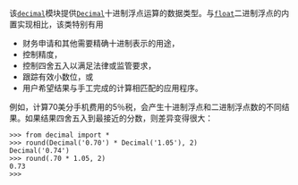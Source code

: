 该[`decimal`](https://docs.python.org/3/library/decimal.html#module-decimal)模块提供[`Decimal`](https://docs.python.org/3/library/decimal.html#decimal.Decimal)十进制浮点运算的数据类型。与[`float`](https://docs.python.org/3/library/functions.html#float)二进制浮点的内置实现相比，该类特别有用

* 财务申请和其他需要精确十进制表示的用途，
* 控制精度，
* 控制四舍五入以满足法律或监管要求，
* 跟踪有效小数位，或
* 用户希望结果与手工完成的计算相匹配的应用程序。

例如，计算70美分手机费用的5％税，会产生十进制浮点和二进制浮点数的不同结果。如果结果四舍五入到最接近的分数，则差异变得很大：

```
>>> from decimal import *
>>> round(Decimal('0.70') * Decimal('1.05'), 2)
Decimal('0.74')
>>> round(.70 * 1.05, 2)
0.73
>>>

```



